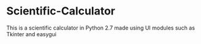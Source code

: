 # Scientific-Calculator
This is a scientific calculator in Python 2.7 made using UI modules such as Tkinter and easygui
